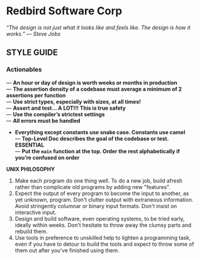 # Redbird Software Corp
_“The design is not just what it looks like and feels like. The design is how it works.” — Steve Jobs_
## STYLE GUIDE
### **Actionables**
— **An hour or day of design is worth weeks or months in production**  
— **The assertion density of a codebase must average a minimum of 2 assertions per function**  
— **Use strict types, especially with sizes, at all times!**  
— **Assert and test… A LOT!!! This is true safety**  
— **Use the compiler’s strictest settings**  
— **All errors must be handled**  
- **Everything except constants use snake case. Constants use camel**  
— **Top-Level Doc describes the goal of the codebase or test. ESSENTIAL**  
— **Put the `main` function at the top. Order the rest alphabetically if you’re confused on order**  


**UNIX PHILOSOPHY**
1. Make each program do one thing well. To do a new job, build afresh rather than complicate old programs by adding new "features".
2. Expect the output of every program to become the input to another, as yet unknown, program. Don't clutter output with extraneous information. Avoid stringently columnar or binary input formats. Don't insist on interactive input.
3. Design and build software, even operating systems, to be tried early, ideally within weeks. Don't hesitate to throw away the clumsy parts and rebuild them.
4. Use tools in preference to unskilled help to lighten a programming task, even if you have to detour to build the tools and expect to throw some of them out after you've finished using them.
